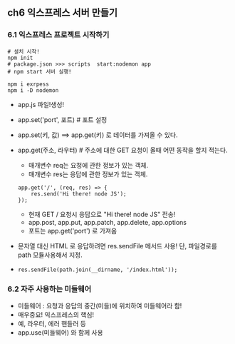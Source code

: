 ## ch6 익스프레스 서버 만들기
### 6.1 익스프레스 프로젝트 시작하기

```
# 설치 시작! 
npm init      
# package.json >>> scripts  start:nodemon app
# npm start 서버 실행!

npm i exrpess
npm i -D nodemon
```
- app.js 파일!생성!
- app.set('port', 포트)   # 포트 설정
- app.set(키, 값)    ==> app.get(키) 로 데이터를 가져올 수 있다.
- app.get(주소, 라우터)    # 주소에 대한 GET 요청이 올때 어떤 동작을 할지 적는다.
    - 매개변수 req는 요청에 관한 정보가 있는 객체.
    - 매개변수 res는 응답에 관한 정보가 있는 객체.
    ```
    app.get('/', (req, res) => {
        res.send('Hi there! node JS');
    });
    ```
    - 현재 GET / 요청시 응답으로 "Hi there! node JS" 전송!
    - app.post, app.put, app.patch, app.delete, app.options
    - 포트는 app.get('port') 로 가져옴

- 문자열 대신 HTML 로 응답하려면 res.sendFile 메서드 사용! 단, 파일경로를 path 모듈사용해서 지정.
- `res.sendFile(path.join(__dirname, '/index.html'));`

### 6.2 자주 사용하는 미들웨어
- 미들웨어 : 요청과 응답의 중간(미들)에 위치하여 미들웨어라 함!
- 매우중요! 익스프레스의 핵심!
- 예, 라우터, 에러 핸들러 등
- app.use(미들웨어) 와 함께 사용